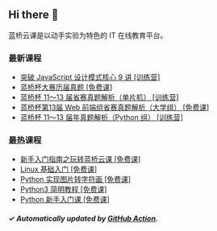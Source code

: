 ## Hi there 👋

蓝桥云课是以动手实验为特色的 IT 在线教育平台。

### 最新课程

<!-- LATEST:START -->
- [突破 JavaScript 设计模式核心 9 讲 [训练营]](https://www.lanqiao.cn/courses/9780/)
- [蓝桥杯大赛历届真题 [免费课]](https://www.lanqiao.cn/courses/2786/)
- [蓝桥杯 11～13 届省赛真题解析（单片机） [训练营]](https://www.lanqiao.cn/courses/11013/)
- [蓝桥杯第13届 Web 前端组省赛真题解析（大学组） [免费课]](https://www.lanqiao.cn/courses/9791/)
- [蓝桥杯 11～13 届年真题解析（Python 组） [训练营]](https://www.lanqiao.cn/courses/11012/)
<!-- LATEST:END -->

### 最热课程

<!-- HOTEST:START -->
- [新手入门指南之玩转蓝桥云课 [免费课]](https://www.lanqiao.cn/courses/63/)
- [Linux 基础入门 [免费课]](https://www.lanqiao.cn/courses/1/)
- [Python 实现图片转字符画 [免费课]](https://www.lanqiao.cn/courses/370/)
- [Python3 简明教程 [免费课]](https://www.lanqiao.cn/courses/596/)
- [Python 新手入门课 [免费课]](https://www.lanqiao.cn/courses/1330/)
<!-- HOTEST:END -->

##### ✓ Automatically updated by [GitHub Action](https://github.com/lanqiao-courses/.github/actions/workflows/update.yml).
